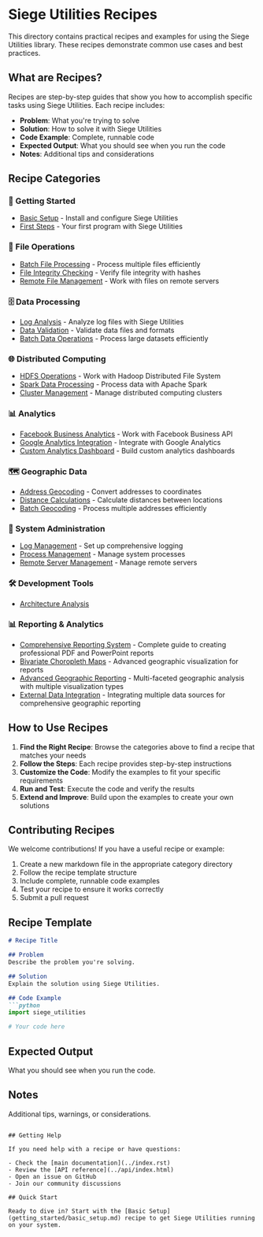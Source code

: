 # Siege Utilities Recipes

This directory contains practical recipes and examples for using the Siege Utilities library. These recipes demonstrate common use cases and best practices.

## What are Recipes?

Recipes are step-by-step guides that show you how to accomplish specific tasks using Siege Utilities. Each recipe includes:

- **Problem**: What you're trying to solve
- **Solution**: How to solve it with Siege Utilities
- **Code Example**: Complete, runnable code
- **Expected Output**: What you should see when you run the code
- **Notes**: Additional tips and considerations

## Recipe Categories

### 🚀 Getting Started
- [Basic Setup](getting_started/basic_setup.md) - Install and configure Siege Utilities
- [First Steps](getting_started/first_steps.md) - Your first program with Siege Utilities

### 📁 File Operations
- [Batch File Processing](file_operations/batch_processing.md) - Process multiple files efficiently
- [File Integrity Checking](file_operations/integrity_checking.md) - Verify file integrity with hashes
- [Remote File Management](file_operations/remote_management.md) - Work with files on remote servers

### 🗄️ Data Processing
- [Log Analysis](data_processing/log_analysis.md) - Analyze log files with Siege Utilities
- [Data Validation](data_processing/data_validation.md) - Validate data files and formats
- [Batch Data Operations](data_processing/batch_operations.md) - Process large datasets efficiently

### 🌐 Distributed Computing
- [HDFS Operations](distributed_computing/hdfs_operations.md) - Work with Hadoop Distributed File System
- [Spark Data Processing](distributed_computing/spark_processing.md) - Process data with Apache Spark
- [Cluster Management](distributed_computing/cluster_management.md) - Manage distributed computing clusters

### 📊 Analytics
- [Facebook Business Analytics](analytics/facebook_business.md) - Work with Facebook Business API
- [Google Analytics Integration](analytics/google_analytics.md) - Integrate with Google Analytics
- [Custom Analytics Dashboard](analytics/custom_dashboard.md) - Build custom analytics dashboards

### 🗺️ Geographic Data
- [Address Geocoding](geographic/address_geocoding.md) - Convert addresses to coordinates
- [Distance Calculations](geographic/distance_calculations.md) - Calculate distances between locations
- [Batch Geocoding](geographic/batch_geocoding.md) - Process multiple addresses efficiently

### 🔧 System Administration
- [Log Management](system_admin/log_management.md) - Set up comprehensive logging
- [Process Management](system_admin/process_management.md) - Manage system processes
- [Remote Server Management](system_admin/remote_management.md) - Manage remote servers

### 🛠️ Development Tools
- [Architecture Analysis](development/architecture_analysis.md)

### 📊 Reporting & Analytics
- [Comprehensive Reporting System](reporting/comprehensive_reporting.md) - Complete guide to creating professional PDF and PowerPoint reports
- [Bivariate Choropleth Maps](./reporting/bivariate_choropleth_maps.md) - Advanced geographic visualization for reports
- [Advanced Geographic Reporting](./reporting/advanced_geographic_reporting.md) - Multi-faceted geographic analysis with multiple visualization types
- [External Data Integration](./reporting/external_data_integration.md) - Integrating multiple data sources for comprehensive geographic reporting

## How to Use Recipes

1. **Find the Right Recipe**: Browse the categories above to find a recipe that matches your needs
2. **Follow the Steps**: Each recipe provides step-by-step instructions
3. **Customize the Code**: Modify the examples to fit your specific requirements
4. **Run and Test**: Execute the code and verify the results
5. **Extend and Improve**: Build upon the examples to create your own solutions

## Contributing Recipes

We welcome contributions! If you have a useful recipe or example:

1. Create a new markdown file in the appropriate category directory
2. Follow the recipe template structure
3. Include complete, runnable code examples
4. Test your recipe to ensure it works correctly
5. Submit a pull request

## Recipe Template

```markdown
# Recipe Title

## Problem
Describe the problem you're solving.

## Solution
Explain the solution using Siege Utilities.

## Code Example
```python
import siege_utilities

# Your code here
```

## Expected Output
What you should see when you run the code.

## Notes
Additional tips, warnings, or considerations.
```

## Getting Help

If you need help with a recipe or have questions:

- Check the [main documentation](../index.rst)
- Review the [API reference](../api/index.html)
- Open an issue on GitHub
- Join our community discussions

## Quick Start

Ready to dive in? Start with the [Basic Setup](getting_started/basic_setup.md) recipe to get Siege Utilities running on your system.
